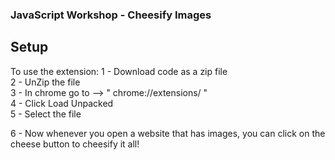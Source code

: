 ### JavaScript Workshop - Cheesify Images


## Setup
To use the extension:
1 - Download code as a zip file <br>
2 - UnZip the file<br>
3 - In chrome go to --> " chrome://extensions/ "<br>
4 - Click Load Unpacked<br>
5 - Select the file<br>

6 - Now whenever you open a website that has images, you can click on the cheese button to cheesify it all!

